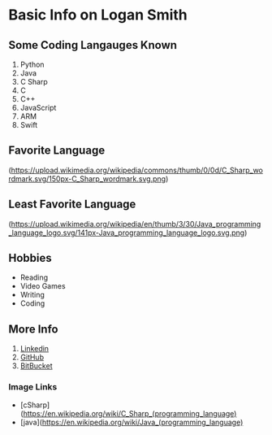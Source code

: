 # Basic Info on Logan Smith

## Some Coding Langauges Known
1. Python
2. Java
3. C Sharp
4. C
5. C++
6. JavaScript
7. ARM
8. Swift

## Favorite Language
(https://upload.wikimedia.org/wikipedia/commons/thumb/0/0d/C_Sharp_wordmark.svg/150px-C_Sharp_wordmark.svg.png)
## Least Favorite Language
(https://upload.wikimedia.org/wikipedia/en/thumb/3/30/Java_programming_language_logo.svg/141px-Java_programming_language_logo.svg.png)
## Hobbies
- Reading
- Video Games
- Writing
- Coding

## More Info
1. [Linkedin](https://linkedin.com/in/logan-smith-4b7b91128)
2. [GitHub](https://github.com/Logan11999)
3. [BitBucket](https://bitbucket.org/%7B5fc27983-6ff0-426c-9ccb-5a49d6cfbd23%7D/)

### Image Links
- [cSharp](https://en.wikipedia.org/wiki/C_Sharp_(programming_language)
- [java](https://en.wikipedia.org/wiki/Java_(programming_language)
